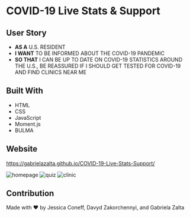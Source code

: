 # COVID-19 Live Stats & Support

## User Story
- **AS A** U.S. RESIDENT
- **I WANT** TO BE INFORMED ABOUT THE COVID-19 PANDEMIC
- **SO THAT** I CAN BE UP TO DATE ON COVID-19 STATISTICS AROUND THE U.S., BE REASSURED IF I SHOULD GET TESTED FOR COVID-19 AND FIND CLINICS NEAR ME


## Built With
* HTML
* CSS
* JavaScript
* Moment.js
* BULMA

## Website
https://gabrielazalta.github.io/COVID-19-Live-Stats-Support/

![homepage](https://user-images.githubusercontent.com/71668173/101675406-c0efab00-3a27-11eb-8b9e-c9811f93ef13.JPG)
![quiz](https://user-images.githubusercontent.com/71668173/101675412-c1884180-3a27-11eb-9261-5e095860cd92.JPG)
![clinic](https://user-images.githubusercontent.com/71668173/101675413-c220d800-3a27-11eb-9603-a6c8aa0cda6f.JPG)

## Contribution
Made with ❤️ by Jessica Coneff, Davyd Zakorchennyi, and Gabriela Zalta


